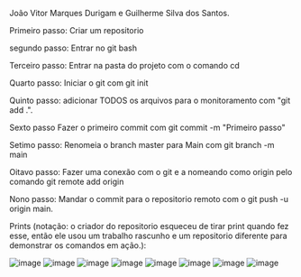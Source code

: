 João Vitor Marques Durigam e Guilherme Silva dos Santos.

Primeiro passo:
Criar um repositorio

segundo passo:
Entrar no git bash

Terceiro passo:
Entrar na pasta do projeto com o comando cd

Quarto passo:
Iniciar o git com git init

Quinto passo:
adicionar TODOS os arquivos para o monitoramento com "git add .".

Sexto passo
Fazer o primeiro commit com git commit -m "Primeiro passo"

Setimo passo:
Renomeia o branch master para Main com git branch -m main

Oitavo passo: 
Fazer uma conexão com o git e a nomeando como origin pelo comando git remote add origin

Nono passo:
Mandar o commit para o repositorio remoto com o git push -u origin main.


Prints (notação: o criador do repositorio esqueceu de tirar print quando fez esse, então ele usou um trabalho rascunho e um repositorio diferente para demonstrar os comandos em ação.):

![image](https://github.com/user-attachments/assets/c44dd02e-3626-4897-b9eb-bb5be56eac56)
![image](https://github.com/user-attachments/assets/214b7825-7afa-4b30-a3a7-47830ad2387d)
![image](https://github.com/user-attachments/assets/399357c2-d9d8-4176-80f3-5ce385abe43c)
![image](https://github.com/user-attachments/assets/cb7c5013-887b-448b-bff1-e13108b17fa7)
![image](https://github.com/user-attachments/assets/636da611-4232-49d9-ba54-4e66ff21206c)
![image](https://github.com/user-attachments/assets/16de91ab-36a2-416c-8f2f-4aff22b79da7)
![image](https://github.com/user-attachments/assets/9b2cef13-6001-4449-a16f-6f33afc87b4f)
![image](https://github.com/user-attachments/assets/30bcc65b-19a2-45ce-99b6-b554f43b293b)



